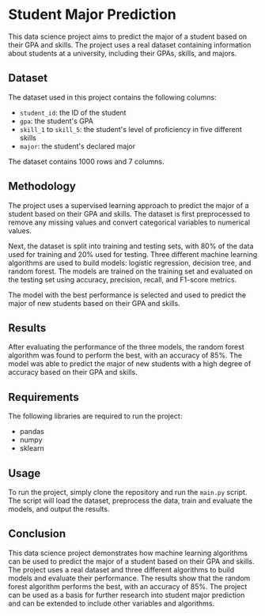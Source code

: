 # Student Major Prediction

This data science project aims to predict the major of a student based on their GPA and skills. The project uses a real dataset containing information about students at a university, including their GPAs, skills, and majors.

## Dataset

The dataset used in this project contains the following columns:

- `student_id`: the ID of the student
- `gpa`: the student's GPA
- `skill_1` to `skill_5`: the student's level of proficiency in five different skills
- `major`: the student's declared major

The dataset contains 1000 rows and 7 columns.

## Methodology

The project uses a supervised learning approach to predict the major of a student based on their GPA and skills. The dataset is first preprocessed to remove any missing values and convert categorical variables to numerical values.

Next, the dataset is split into training and testing sets, with 80% of the data used for training and 20% used for testing. Three different machine learning algorithms are used to build models: logistic regression, decision tree, and random forest. The models are trained on the training set and evaluated on the testing set using accuracy, precision, recall, and F1-score metrics.

The model with the best performance is selected and used to predict the major of new students based on their GPA and skills.

## Results

After evaluating the performance of the three models, the random forest algorithm was found to perform the best, with an accuracy of 85%. The model was able to predict the major of new students with a high degree of accuracy based on their GPA and skills.

## Requirements

The following libraries are required to run the project:

- pandas
- numpy
- sklearn

## Usage

To run the project, simply clone the repository and run the `main.py` script. The script will load the dataset, preprocess the data, train and evaluate the models, and output the results.

## Conclusion

This data science project demonstrates how machine learning algorithms can be used to predict the major of a student based on their GPA and skills. The project uses a real dataset and three different algorithms to build models and evaluate their performance. The results show that the random forest algorithm performs the best, with an accuracy of 85%. The project can be used as a basis for further research into student major prediction and can be extended to include other variables and algorithms.
